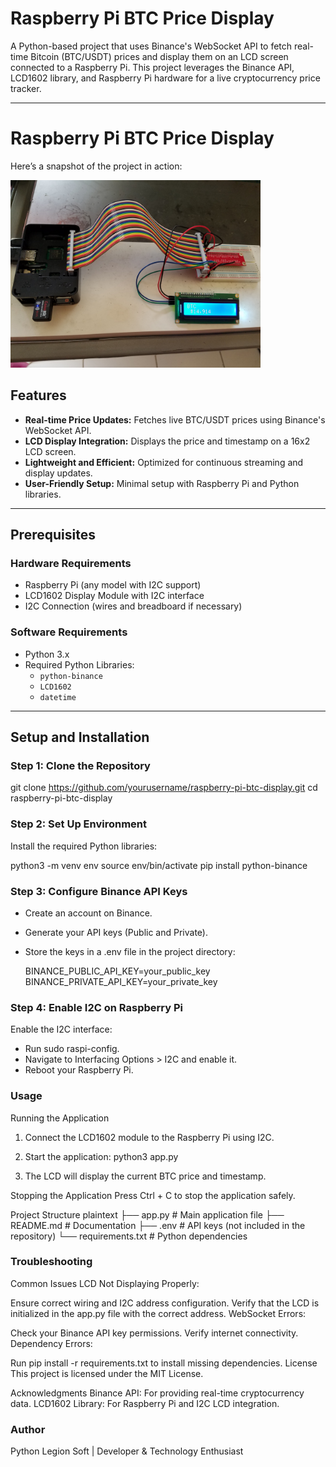 # Raspberry Pi BTC Price Display

A Python-based project that uses Binance's WebSocket API to fetch real-time Bitcoin (BTC/USDT) prices and display them on an LCD screen connected to a Raspberry Pi. This project leverages the Binance API, LCD1602 library, and Raspberry Pi hardware for a live cryptocurrency price tracker.

---

# Raspberry Pi BTC Price Display

Here’s a snapshot of the project in action:

<img src="https://github.com/wallstreetbets/display_I2C_LCD1602_bitcoin/blob/master/20180108_132036.jpg" alt="Alt text" width="400"/>


## Features
- **Real-time Price Updates:** Fetches live BTC/USDT prices using Binance's WebSocket API.
- **LCD Display Integration:** Displays the price and timestamp on a 16x2 LCD screen.
- **Lightweight and Efficient:** Optimized for continuous streaming and display updates.
- **User-Friendly Setup:** Minimal setup with Raspberry Pi and Python libraries.

---

## Prerequisites

### Hardware Requirements
- Raspberry Pi (any model with I2C support)
- LCD1602 Display Module with I2C interface
- I2C Connection (wires and breadboard if necessary)

### Software Requirements
- Python 3.x
- Required Python Libraries:
  - `python-binance`
  - `LCD1602`
  - `datetime`

---

## Setup and Installation

### Step 1: Clone the Repository

git clone https://github.com/yourusername/raspberry-pi-btc-display.git
cd raspberry-pi-btc-display

### Step 2: Set Up Environment
Install the required Python libraries:

python3 -m venv env
source env/bin/activate
pip install python-binance

### Step 3: Configure Binance API Keys
- Create an account on Binance.
- Generate your API keys (Public and Private).
- Store the keys in a .env file in the project directory:

  BINANCE_PUBLIC_API_KEY=your_public_key
  BINANCE_PRIVATE_API_KEY=your_private_key

### Step 4: Enable I2C on Raspberry Pi
Enable the I2C interface:

- Run sudo raspi-config.
- Navigate to Interfacing Options > I2C and enable it.
- Reboot your Raspberry Pi.

### Usage
Running the Application
1. Connect the LCD1602 module to the Raspberry Pi using I2C.

2. Start the application:
python3 app.py

3. The LCD will display the current BTC price and timestamp.

Stopping the Application
Press Ctrl + C to stop the application safely.

Project Structure
plaintext
├── app.py            # Main application file
├── README.md         # Documentation
├── .env              # API keys (not included in the repository)
└── requirements.txt  # Python dependencies


###  Troubleshooting
Common Issues
LCD Not Displaying Properly:

Ensure correct wiring and I2C address configuration.
Verify that the LCD is initialized in the app.py file with the correct address.
WebSocket Errors:

Check your Binance API key permissions.
Verify internet connectivity.
Dependency Errors:

Run pip install -r requirements.txt to install missing dependencies.
License
This project is licensed under the MIT License.

Acknowledgments
Binance API: For providing real-time cryptocurrency data.
LCD1602 Library: For Raspberry Pi and I2C LCD integration.

### Author
Python Legion Soft | Developer & Technology Enthusiast
